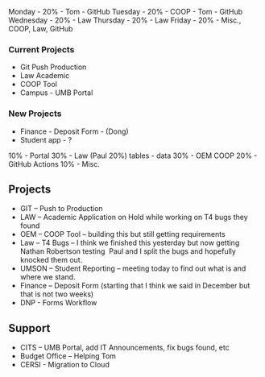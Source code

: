 Monday       - 20% - Tom - GitHub
Tuesday       - 20% - COOP - Tom - GitHub
Wednesday  - 20% -  Law
Thursday      - 20% -  Law
Friday           - 20% -  Misc., COOP, Law, GitHub

### Current Projects
- Git Push Production
- Law Academic
- COOP Tool
- Campus - UMB Portal 

### New Projects
* Finance - Deposit Form - (Dong)
* Student app - ?

10% - Portal 
30% - Law (Paul 20%) tables - data
30% - OEM COOP 
20% - GitHub Actions
10% - Misc.

## Projects
- GIT – Push to Production
- LAW – Academic Application on Hold while working on T4 bugs they found
- OEM – COOP Tool – building this but still getting requirements
- Law – T4 Bugs – I think we finished this yesterday but now getting Nathan Robertson testing  Paul and I split the bugs and hopefully knocked them out.
- UMSON – Student Reporting – meeting today to find out what is and where we stand.
- Finance – Deposit Form (starting that I think we said in December but that is not two weeks)
- DNP - Forms Workflow

## Support

- CITS – UMB Portal, add IT Announcements, fix bugs found, etc
- Budget Office – Helping Tom
- CERSI - Migration to Cloud